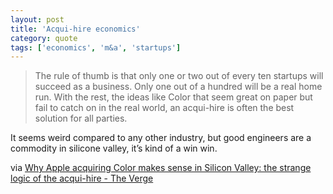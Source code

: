 ```yaml
---
layout: post
title: 'Acqui-hire economics'
category: quote
tags: ['economics', 'm&a', 'startups']
---
```


> The rule of thumb is that only one or two out of every ten startups will succeed as a business. Only one out of a hundred will be a real home run. With the rest, the ideas like Color that seem great on paper but fail to catch on in the real world, an acqui-hire is often the best solution for all parties.

It seems weird compared to any other industry, but good engineers are a commodity in silicone valley, it’s kind of a win win.

via [Why Apple acquiring Color makes sense in Silicon Valley: the strange logic of the acqui-hire - The Verge](http://www.theverge.com/2012/10/18/3522456/why-apple-acquiring-color-makes-sense-in-silicon-valley-the-strange)